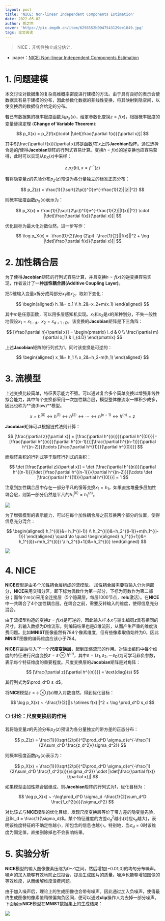 ```yaml
---
layout: post
title: 'NICE: Non-linear Independent Components Estimation'
date: 2022-05-02
author: 郑之杰
cover: 'https://pic.imgdb.cn/item/6298552b0947543129ee1849.jpg'
tags: 论文阅读
---
```


> NICE：非线性独立成分估计.

- paper：[NICE: Non-linear Independent Components Estimation](https://arxiv.org/abs/1410.8516)

# 1. 问题建模

本文讨论对数据集的复杂高维概率密度进行建模的方法。由于具有良好的表示会使数据具有易于建模的分布，因此参数化数据的非线性变换，将其映射到隐空间，以使变换后的数据符合给定的分布。

若已有数据集的概率密度函数为$p_X(x)$，给定参数化变换$z=f(x)$，根据概率密度的变量替换定理 (**Change of Variable Theorem**):

$$ p_X(x) = p_Z(f(x))\cdot |\det[\frac{\partial f(x)}{\partial x}]| $$

其中$[\frac{\partial f(x)}{\partial x}]$是函数$f$在$x$上的**Jacobian**矩阵。通过选择合适的$f$使得**Jacobian**矩阵的行列式容易计算。变换$h=f(x)$的逆变换也应容易获得，此时可以实现从$p_X(x)$中采样：

$$ z~p_Z(h), x = f^{-1}(z)$$

若将隐变量$z$的先验分布$p_Z(z)$预设为各分量独立的标准正态分布：

$$ p_Z(z) = \frac{1}{(\sqrt{2\pi})^D}e^{-\frac{1}{2}||z||^2} $$

则概率密度函数$p_X(x)$表示为：

$$ p_X(x) = \frac{1}{(\sqrt{2\pi})^D}e^{-\frac{1}{2}||f(x)||^2} \cdot |\det[\frac{\partial f(x)}{\partial x}]| $$

优化目标为最大化对数似然，进一步写作：

$$ \log p_X(x) = -\frac{D}{2}\log (2\pi) -\frac{1}{2}||f(x)||^2 + \log |\det[\frac{\partial f(x)}{\partial x}]| $$

# 2. 加性耦合层

为了使得**Jacobian**矩阵的行列式容易计算，并且变换$h=f(x)$的逆变换容易实现，作者设计了一种**加性耦合层(Additive Coupling Layer)**。

把$D$维输入变量$x$拆分成两部分$x_1$和$x_2$，取如下变化：

$$ \begin{aligned} h_1&= x_1 \\ h_2&=x_2+m(x_1) \end{aligned} $$

其中$m$是任意函数，可以用多层感知机实现。$x_1$和$x_2$是$x$的某种划分，不失一般性地假设$x_1=x_{1:d}$，$x_2=x_{d+1:D}$。该变换的**Jacobian**矩阵是下三角阵：

$$ [\frac{\partial h}{\partial x}] = \begin{pmatrix} I_d & 0 \\ \frac{\partial m}{\partial x_1} & I_{d:D} \end{pmatrix} $$

上述**Jacobian**矩阵的行列式为$1$，同时该变换是可逆的：

$$ \begin{aligned} x_1&= h_1 \\ x_2&=h_2-m(h_1) \end{aligned} $$

# 3. 流模型

上述变换比较简单，特征表示能力不强。可以通过复合多个简单变换以增强非线性拟合能力，其中每个变换都采用一次加性耦合层，模型整体像流水一样积少成多，因此也称为**流(flow)**模型。

$$ x = h^{(0)} \leftrightarrow h^{(1)} \leftrightarrow  h^{(2)} \leftrightarrow \cdots  \leftrightarrow  h^{(n-1)}  \leftrightarrow  h^{(n)} =z $$

**Jacobian**矩阵可以根据链式法则计算：

$$ [\frac{\partial z}{\partial x}] = [\frac{\partial h^{(n)}}{\partial h^{(0)}}]=[\frac{\partial h^{(n)}}{\partial h^{(n-1)}}][\frac{\partial h^{(n-1)}}{\partial h^{(n-2)}}]\cdots [\frac{\partial h^{(1)}}{\partial h^{(0)}}] $$

而矩阵乘积的行列式等于矩阵行列式的乘积：

$$ \det [\frac{\partial z}{\partial x}] = \det [\frac{\partial h^{(n)}}{\partial h^{(n-1)}}]\det [\frac{\partial h^{(n-1)}}{\partial h^{(n-2)}}]\cdots \det [\frac{\partial h^{(1)}}{\partial h^{(0)}}] = 1 $$

注意到加性耦合层中存在一部分平凡的恒等变换$x_1=h_1$，如果直接堆叠多层加性耦合层，则第一部分仍然是平凡的$h_1^{(0)}= h_1^{(n)}$。

![](https://pic.imgdb.cn/item/62985e820947543129fb09bd.jpg)

为了增强模型的表示能力，可以在每个加性耦合层之前互换两个部分的位置，使得信息充分混合：

$$ \begin{aligned} h_1^{(i)}&= h_1^{(i-1)} \\ h_2^{(i)}&=h_2^{(i-1)}+m(h_1^{(i-1)}) \end{aligned} \quad \to \quad \begin{aligned} h_1^{(i+1)}&= h_1^{(i)}+m(h_2^{(i)}) \\ h_2^{(i+1)}&=h_2^{(i)} \end{aligned} $$

![](https://pic.imgdb.cn/item/62985fe90947543129fcbf1a.jpg)

# 4. NICE

**NICE**模型是由多个加性耦合层组成的流模型。
加性耦合层需要将输入分为两部分，**NICE**采用交错分区，即下标为偶数作为第一部分，下标为奇数作为第二部分；而每个$m(x)$采用全连接层（$5$个隐藏层，每层$1000$节点，**relu**激活）。在**NICE**中一共耦合了$4$个加性耦合层。在耦合之前，需要反转输入的维度，使得信息充分混合。

由于流模型构造的变换$z=f(x)$是可逆的，因此输入样本$x$与输出编码$z$具有相同的尺寸。若输入数据为$D$维流形，则编码结果也是$D$维流形，从而产生严重的维度浪费问题。比如**MNIST**图像虽然有$784$个像素维度，但有些像素取值始终为$0$，因此**MNIST**图像的编码维度应该小于$784$。

**NICE**在最后引入了一个**尺度变换层**，起到压缩流形的作用。对输出编码中每个维度的特征进行尺度变换$z=s \otimes h^{(n)}$，其中$s=(s_1,s_2,\cdots s_D)$为可学习非负参数，表示每个特征维度的重要程度。尺度变换层的**Jacobian**矩阵是对角阵：

$$ [\frac{\partial z}{\partial h^{(n)}}] = \text{diag}(s) $$

其行列式为$\prod_d^D s_d$。

将**NICE**模型$z=s \otimes f(x)$带入对数自然，得到优化目标：

$$ \log p_X(x) ~ -\frac{1}{2}||s \otimes f(x)||^2 + \log \prod_d^D s_d $$

### ⚪ 讨论：尺度变换层的作用

若将隐变量$z$的先验分布$p_Z(z)$预设为各分量独立的带方差的正态分布：

$$ p_Z(z) = \frac{1}{(\sqrt{2\pi})^D\prod_d^D \sigma_d}e^{-\frac{1}{2}\sum_d^D \frac{z_d^2}{\sigma_d^2}} $$

则概率密度函数$p_X(x)$表示为：

$$ p_X(x) = \frac{1}{(\sqrt{2\pi})^D\prod_d^D \sigma_d}e^{-\frac{1}{2}\sum_d^D \frac{f_d^2(x)}{\sigma_d^2}} \cdot |\det[\frac{\partial f(x)}{\partial x}]| $$

如果模型由加性耦合层组成，则**Jacobian**矩阵的行列式为$1$，优化目标为：

$$ \log p_X(x) ~  -\log\prod_d^D \sigma_d -\frac{1}{2}\sum_d^D \frac{f_d^2(x)}{\sigma_d^2}  $$

对比该式与**NICE**模型的优化目标，发现尺度变换层等价于带方差的隐变量先验，且$s_d = \frac{1}{\sigma_d}$。某个特征维度的方差$\sigma_d^2$越小(对应$s_d$越大)，表明该维度特征的不确定性越小，所包含的信息也越小。特别地，当$\sigma_d=0$时该维度为固定值，直接删除掉也不会影响结果。

# 5. 实验分析

**NICE**模型的输入图像像素压缩为0～1之间，然后增加[−0.01,0]的均匀分布噪声。噪声的加入能够有效地防止过拟合，提高生成图片的质量。噪声也能够增加图像的等效维度，从而缓解维度浪费问题。

由于加入噪声后，理论上的生成图像也会带有噪声，因此通过加入负噪声，使得最终生成图像的像素值稍微偏向负区间，便可以通过**clip**操作人为去掉一部分噪声。下面展示**NICE**模型在**MNIST**数据集上的生成结果：

![](https://pic.imgdb.cn/item/62986be609475431290cbe12.jpg)